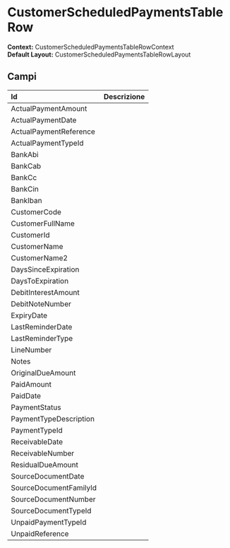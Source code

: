 # CustomerScheduledPaymentsTableRow

**Context:** CustomerScheduledPaymentsTableRowContext  
**Default Layout:** CustomerScheduledPaymentsTableRowLayout

## Campi

| Id | Descrizione |
| :--- | :--- |
| ActualPaymentAmount |  |
| ActualPaymentDate |  |
| ActualPaymentReference |  |
| ActualPaymentTypeId |  |
| BankAbi |  |
| BankCab |  |
| BankCc |  |
| BankCin |  |
| BankIban |  |
| CustomerCode |  |
| CustomerFullName |  |
| CustomerId |  |
| CustomerName |  |
| CustomerName2 |  |
| DaysSinceExpiration |  |
| DaysToExpiration |  |
| DebitInterestAmount |  |
| DebitNoteNumber |  |
| ExpiryDate |  |
| LastReminderDate |  |
| LastReminderType |  |
| LineNumber |  |
| Notes |  |
| OriginalDueAmount |  |
| PaidAmount |  |
| PaidDate |  |
| PaymentStatus |  |
| PaymentTypeDescription |  |
| PaymentTypeId |  |
| ReceivableDate |  |
| ReceivableNumber |  |
| ResidualDueAmount |  |
| SourceDocumentDate |  |
| SourceDocumentFamilyId |  |
| SourceDocumentNumber |  |
| SourceDocumentTypeId |  |
| UnpaidPaymentTypeId |  |
| UnpaidReference |  |

